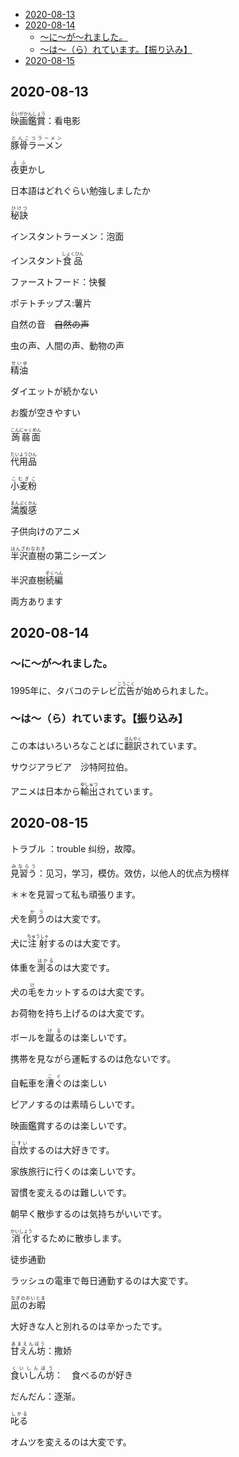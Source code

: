 - [2020-08-13](#2020-08-13)
- [2020-08-14](#2020-08-14)
  - [〜に〜が〜れました。](#にがれました)
  - [〜は〜（ら）れています。【振り込み】](#はられています振り込み)
- [2020-08-15](#2020-08-15)

## 2020-08-13

<ruby><rb>映画鑑賞</rb><rt>えいがかんしょう</rt></ruby>：看电影

<ruby><rb>豚骨ラーメン</rb><rt>とんこつラーメン</rt></ruby>

<ruby><rb>夜更</rb><rt>よふ</rt></ruby>かし

日本語はどれぐらい勉強しましたか

<ruby><rb>秘訣</rb><rt>ひけつ</rt></ruby>

インスタントラーメン：泡面

インスタント<ruby><rb>食品</rb><rt>しょくひん</rt></ruby>

ファーストフード：快餐

ポテトチップス:薯片

自然の音　~~自然の声~~

虫の声、人間の声、動物の声

<ruby><rb>精油</rb><rt>せいゆ</rt></ruby>

ダイエットが続かない

お腹が空きやすい

<ruby><rb>蒟蒻面</rb><rt>こんにゃくめん</rt></ruby>

<ruby><rb>代用品</rb><rt>だいようひん</rt></ruby>

<ruby><rb>小麦粉</rb><rt>こむぎこ</rt></ruby>

<ruby><rb>満腹感</rb><rt>まんぷくかん</rt></ruby>

子供向けのアニメ

<ruby><rb>半沢直樹</rb><rt>はんざわなおき</rt></ruby>の第二シーズン

半沢直樹<ruby><rb>続編</rb><rt>ぞくへん</rt></ruby>

両方あります


## 2020-08-14

### 〜に〜が〜れました。

1995年に、タバコのテレビ<ruby><rb>広告</rb><rt>こうこく</rt></ruby>が始められました。

### 〜は〜（ら）れています。【振り込み】

この本はいろいろなことばに<ruby><rb>翻訳</rb><rt>ほんやく</rt></ruby>されています。

サウジアラビア　沙特阿拉伯。


アニメは日本から<ruby><rb>輸出</rb><rt>ゆしゅつ</rt></ruby>されています。


## 2020-08-15

トラブル ：trouble 纠纷，故障。

<ruby><rb>見習う</rb><rt>みならう</rt></ruby>：见习，学习，模仿。效仿，以他人的优点为榜样

＊＊を見習って私も頑張ります。

犬を<ruby><rb>飼う</rb><rt>かう</rt></ruby>のは大変です。

犬に<ruby><rb>注射</rb><rt>ちゅうしゃ</rt></ruby>するのは大変です。

体重を<ruby>測る<rt>はかる</rt></ruby>のは大変です。

犬の<ruby>毛<rt>け</rt></ruby>をカットするのは大変です。

お荷物を持ち上げるのは大変です。

ボールを<ruby><rb>蹴る</rb><rt>ける</rt></ruby>のは楽しいです。

携帯を見ながら運転するのは危ないです。

自転車を<ruby><rb>漕ぐ</rb><rt>こぐ</rt></ruby>のは楽しい

ピアノするのは素晴らしいです。

映画鑑賞するのは楽しいです。

<ruby>自炊<rt>じすい</rt></ruby>するのは大好きです。

家族旅行に行くのは楽しいです。

習慣を変えるのは難しいです。

朝早く散歩するのは気持ちがいいです。

<ruby>消化<rt>かいしょう</rt></ruby>するために散歩します。

徒歩通勤

ラッシュの電車で毎日通勤するのは大変です。

<ruby>凪のお暇<rt>なぎのおいとま</rt></ruby>

大好きな人と別れるのは辛かったです。

<ruby>甘えん坊<rt>あまえんぼう</rt></ruby>：撒娇

<ruby>食いしん坊<rt>くいしんぼう</rt></ruby>：　食べるのが好き

だんだん：逐渐。

<ruby>叱る<rt>しかる</rt></ruby>

オムツを変えるのは大変です。




